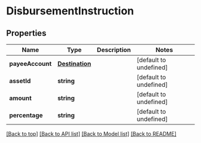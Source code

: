 # DisbursementInstruction

## Properties

|Name | Type | Description | Notes|
|------------ | ------------- | ------------- | -------------|
|**payeeAccount** | [**Destination**](Destination.md) |  | [default to undefined]|
|**assetId** | **string** |  | [default to undefined]|
|**amount** | **string** |  | [default to undefined]|
|**percentage** | **string** |  | [default to undefined]|




[[Back to top]](#) [[Back to API list]](../../README.md#documentation-for-api-endpoints) [[Back to Model list]](../../README.md#documentation-for-models) [[Back to README]](../../README.md)
